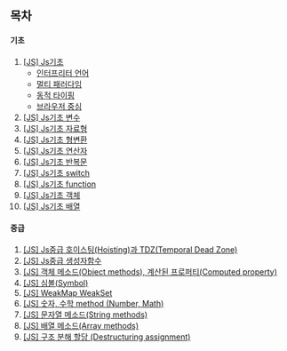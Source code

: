 ## 목차

#### 기초

1. [[JS] Js기초](/JavaScript/2024/12/06/js/)
   - [인터프리터 언어](/foundation/2024/12/06/Interpreter-Compilers/)
   - [멀티 패러다임](/foundation/2024/12/06/multi-paradigm/)
   - [동적 타이핑](/foundation/2024/12/06/dynamic-typing/)
   - [브라우저 중심](/foundation/2024/12/06/browser-centric/)
1. [[JS] Js기초 변수](/JavaScript/2024/12/06/variable/)
1. [[JS] Js기초 자료형](/JavaScript/2024/12/06/datatype/)
1. [[JS] Js기초 형변환](/JavaScript/2024/12/06/type-casting/)
1. [[JS] Js기초 연산자](/JavaScript/2024/12/06/operators/)
1. [[JS] Js기초 반복문](/JavaScript/2024/12/06/looping/)
1. [[JS] Js기초 switch](/JavaScript/2024/12/06/switch/)
1. [[JS] Js기초 function](/JavaScript/2024/12/06/function/)
1. [[JS] Js기초 객체](/JavaScript/2024/12/06/object/)
1. [[JS] Js기초 배열](/JavaScript/2024/12/06/array/)

#### 중급

1. [[JS] Js중급 호이스팅(Hoisting)과 TDZ(Temporal Dead Zone)](/JavaScript/2024/12/06/Hoisting/)
1. [[JS] Js중급 생성자함수](/JavaScript/2024/12/06/constructor-function/)
1. [[JS] 객체 메소드(Object methods), 계산된 프로퍼티(Computed property)](/JavaScript/2024/12/20/object-methods/)
1. [[JS] 심볼(Symbol)](/JavaScript/2024/12/20/symbol/)
1. [[JS] WeakMap WeakSet](/JavaScript/2024/12/20/weak-map-set/)
1. [[JS] 숫자, 수학 method (Number, Math)](/JavaScript/2024/12/20/number-math/)
1. [[JS] 문자열 메소드(String methods)](/JavaScript/2024/12/20/string-methods/)
1. [[JS] 배열 메소드(Array methods)](/JavaScript/2024/12/20/array-methods/)
1. [[JS] 구조 분해 할당 (Destructuring assignment)](/JavaScript/2024/12/20/destructuring-assignment/)
